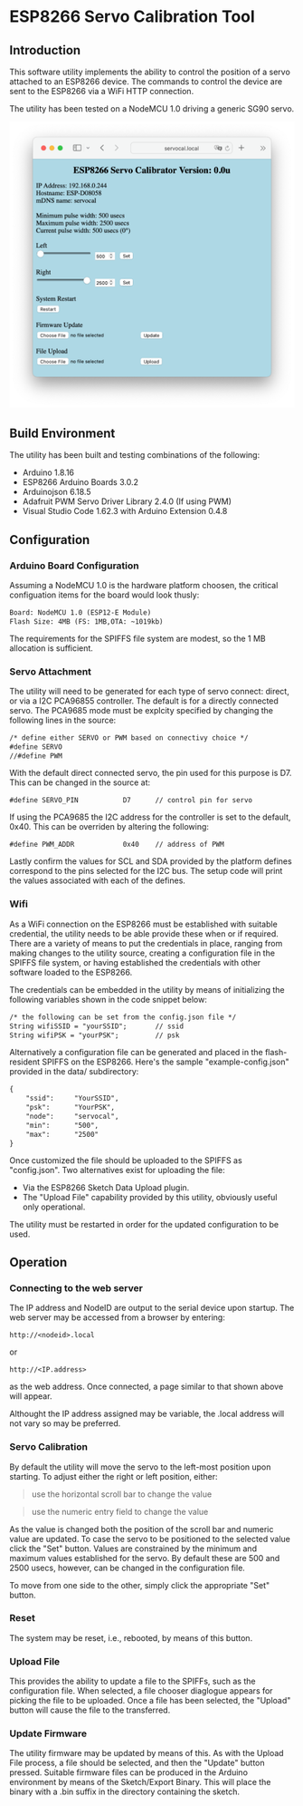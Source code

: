 # ESP8266 Servo Calibration Tool

## Introduction
This software utility implements the ability to control the position of a servo attached to an ESP8266 device.  The commands to control the device are sent to the ESP8266 via a WiFi HTTP connection.

The utility has been tested on a NodeMCU 1.0 driving a generic SG90 servo.

![screenshot](screenshot.png)

## Build Environment
The utility has been built and testing combinations of the following:
- Arduino 1.8.16
- ESP8266 Arduino Boards 3.0.2
- Arduinojson 6.18.5
- Adafruit PWM Servo Driver Library 2.4.0 (If using PWM)
- Visual Studio Code 1.62.3 with Arduino Extension 0.4.8

## Configuration

### Arduino Board Configuration
Assuming a NodeMCU 1.0 is the hardware platform choosen, the critical configuation items for the board would look thusly:
``` 
Board: NodeMCU 1.0 (ESP12-E Module)
Flash Size: 4MB (FS: 1MB,OTA: ~1019kb)
```
The requirements for the SPIFFS file system are modest, so the 1 MB allocation is sufficient.

### Servo Attachment
The utility will need to be generated for each type of servo connect: direct, or via a I2C PCA96855 controller.  The default is for a directly connected servo.  The PCA9685 mode must be explcity specified by changing the following lines in the source:
```
/* define either SERVO or PWM based on connectivy choice */
#define SERVO
//#define PWM
```

With the default direct connected servo, the pin used for this purpose is D7.  This can be changed in the source at:
```
#define SERVO_PIN       	D7		// control pin for servo
```

If using the PCA9685 the I2C address for the controller is set to the default, 0x40.  This can be overriden by altering the following:
```
#define PWM_ADDR        	0x40 	// address of PWM
```
Lastly confirm the values for SCL and SDA provided by the platform defines correspond to the pins selected for the I2C bus.  The setup code will print the values associated with each of the defines.

### Wifi
As a WiFi connection on the ESP8266 must be established with suitable credential, the utility needs to be able provide these when or if required.  There are a variety of means to put the credentials in place, ranging from making changes to the utility source, creating a configuration file in the SPIFFS file system, or having established the credentials with other software loaded to the ESP8266.

The credentials can be embedded in the utility by means of initializing the following variables shown in the code snippet below:

```
/* the following can be set from the config.json file */
String wifiSSID = "yourSSID";		// ssid
String wifiPSK = "yourPSK";			// psk
```

Alternatively a configuration file can be generated and placed in the flash-resident SPIFFS on the ESP8266.  Here's the sample "example-config.json" provided in the data/ subdirectory:
```
{
	"ssid":		"YourSSID",
	"psk": 		"YourPSK",
	"node":		"servocal",
	"min":		"500",
	"max":		"2500"
}
```
Once customized the file should be uploaded to the SPIFFS as "config.json".  Two alternatives exist for uploading the file:

- Via the ESP8266 Sketch Data Upload plugin.
- The "Upload File" capability provided by this utility, obviously useful only operational.

The utility must be restarted in order for the updated configuration to be used.

## Operation

### Connecting to the web server
The IP address and NodeID are output to the serial device upon startup.  The web server may be accessed from a browser by entering:
```
http://<nodeid>.local
```
or
```
http://<IP.address>
```
as the web address.  Once connected, a page similar to that shown above will appear.

Althought the IP address assigned may be variable, the <nodeid>.local address will not vary so may be preferred.

### Servo Calibration
By default the utility will move the servo to the left-most position upon starting.  To adjust either the right or left position, either:
> use the horizontal scroll bar to change the value

> use the numeric entry field to change the value

As the value is changed both the position of the scroll bar and numeric value are updated.  To case the servo to be positioned to the selected value click the "Set" button.
Values are constrained by the minimum and maximum values established for the servo.  By default these are 500 and 2500 usecs, however, can be changed in the configuration file.

To move from one side to the other, simply click the appropriate "Set" button.

### Reset
The system may be reset, i.e., rebooted, by means of this button.

### Upload File
This provides the ability to update a file to the SPIFFs, such as the configuration file.  When selected, a file chooser diaglogue appears for picking the file to be uploaded.  Once a file has been selected, the "Upload" button will cause the file to the transferred.

### Update Firmware
The utility firmware may be updated by means of this.  As with the Upload File process, a file should be selected, and then the "Update" button pressed.  Suitable firmware files can be produced in the Arduino environment by means of the Sketch/Export Binary.  This will place the binary with a .bin suffix in the directory containing the sketch.